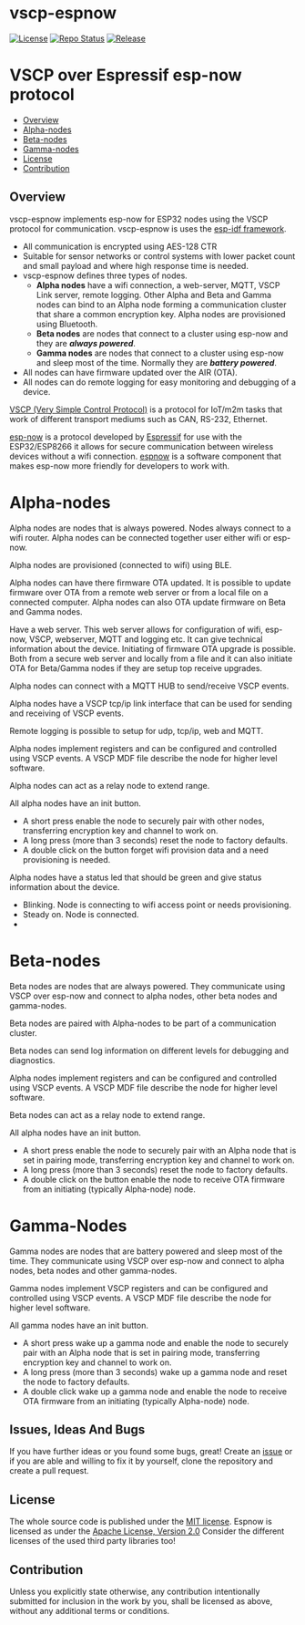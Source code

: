 # vscp-espnow

[![License](https://img.shields.io/badge/license-MIT-blue.svg)](http://choosealicense.com/licenses/mit/)
[![Repo Status](https://www.repostatus.org/badges/latest/wip.svg)](https://www.repostatus.org/#wip)
[![Release](https://img.shields.io/github/release/grodansparadis/vscp-espnow.svg)](https://github.com/grodansparadis/vscp-espnow/releases)


# VSCP over Espressif esp-now protocol

- [Overview](#Overview)
- [Alpha-nodes](#Alpha-nodes)
- [Beta-nodes](#Beta-nodes)
- [Gamma-nodes](#Gamma-Nodes)
- [License](#license)
- [Contribution](#contribution)

## Overview

vscp-espnow implements esp-now for ESP32 nodes using the VSCP protocol for communication. vscp-espnow is uses the [esp-idf framework](https://docs.espressif.com/projects/esp-idf/en/latest/esp32/get-started/index.html).

- All communication is encrypted using AES-128 CTR
- Suitable for sensor networks or control systems with lower packet count and small payload and where high response time is needed.
- vscp-espnow defines three types of nodes.
   - **Alpha nodes** have a wifi connection, a web-server, MQTT, VSCP Link server, remote logging. Other Alpha and  Beta and Gamma nodes can bind to an Alpha node forming a communication cluster that share a common encryption key. Alpha nodes are provisioned using Bluetooth.
   - **Beta nodes** are nodes that connect to a cluster using esp-now and they are *__always powered__*.
   - **Gamma nodes** are nodes that connect to a cluster using esp-now and sleep most of the time. Normally they are *__battery powered__*.
- All nodes can have firmware updated over the AIR (OTA).
- All nodes can do remote logging for easy monitoring and debugging of a device.

[VSCP (Very Simple Control Protocol)](https://www.vscp.org) is a protocol for IoT/m2m tasks that work of different transport mediums such as CAN, RS-232, Ethernet. 

[esp-now](https://www.espressif.com/en/solutions/low-power-solutions/esp-now?ct=t(EMAIL_CAMPAIGN_4_12_2023_2_38)&mc_cid=1dec54c698&mc_eid=1bb5ed46d4) is a protocol developed by [Espressif](https://www.espressif.com/en) for use with the ESP32/ESP8266 it allows for secure communication between wireless devices without a wifi connection. [espnow](https://github.com/espressif/esp-now) is a software component that makes esp-now more friendly for developers to work with.

# Alpha-nodes
Alpha nodes are nodes that is always powered. Nodes always connect to a wifi router. Alpha nodes can be connected together user either wifi or esp-now. 

Alpha nodes are provisioned (connected to wifi) using BLE.

Alpha nodes can have there firmware OTA updated. It is possible to update firmware over OTA from a remote web server or from a local file on a connected computer. Alpha nodes can also OTA update firmware on Beta and Gamma nodes. 

Have a web server. This web server allows for configuration of wifi, esp-now, VSCP, webserver, MQTT and logging etc. It can give technical information about the device. Initiating of firmware OTA upgrade is possible. Both from a secure web server and locally from a file and it can also initiate OTA for Beta/Gamma nodes if they are setup top receive upgrades.

Alpha nodes can connect with a MQTT HUB to send/receive VSCP events. 

Alpha nodes have a VSCP tcp/ip link interface that can be used for sending and receiving of VSCP events.

Remote logging is possible to setup for udp, tcp/ip, web and MQTT.

Alpha nodes implement registers and can be configured and controlled using VSCP events. A VSCP MDF file describe the node for higher level software.

Alpha nodes can act as a relay node to extend range.

All alpha nodes have an init button. 

- A short press enable the node to securely pair with other nodes, transferring encryption key and channel to work on.
- A long press (more than 3 seconds) reset the node to factory defaults.  
- A double click on the button forget wifi provision data and a need provisioning is needed.

Alpha nodes have a status led that should be green and give status information about the device.

- Blinking. Node is connecting to wifi access point or needs provisioning.
- Steady on. Node is connected.
- 

# Beta-nodes
Beta nodes are nodes that are always powered. They communicate using VSCP over esp-now and connect to alpha nodes, other beta nodes and gamma-nodes.

Beta nodes are paired with Alpha-nodes to be part of a communication cluster.

Beta nodes can send log information on different levels for debugging and diagnostics.

Alpha nodes implement registers and can be configured and controlled using VSCP events. A VSCP MDF file describe the node for higher level software.

Beta nodes can act as a relay node to extend range.

All alpha nodes have an init button. 

- A short press enable the node to securely pair with an Alpha node that is set in pairing mode, transferring encryption key and channel to work on.
- A long press (more than 3 seconds) reset the node to factory defaults.  
- A double click on the button enable the node to receive OTA firmware from an initiating (typically Alpha-node) node.

# Gamma-Nodes

Gamma nodes are nodes that are battery powered and sleep most of the time. They communicate using VSCP over esp-now and connect to alpha nodes, beta nodes and other gamma-nodes. 

Gamma nodes implement VSCP registers and can be configured and controlled using VSCP events. A VSCP MDF file describe the node for higher level software.

All gamma nodes have an init button. 

- A short press wake up a gamma node and enable the node to securely pair with an Alpha node that is set in pairing mode, transferring encryption key and channel to work on.
- A long press (more than 3 seconds) wake up a gamma node and reset the node to factory defaults.  
- A double click wake up a gamma node and enable the node to receive OTA firmware from an initiating (typically Alpha-node) node.

## Issues, Ideas And Bugs
If you have further ideas or you found some bugs, great! Create an [issue](https://github.com/grodansparadis/vscp-espnow/issues) or if you are able and willing to fix it by yourself, clone the repository and create a pull request.

## License
The whole source code is published under the [MIT license](http://choosealicense.com/licenses/mit/). Espnow is licensed as under the  [Apache License, Version 2.0](http://www.apache.org/licenses/LICENSE-2.0)
Consider the different licenses of the used third party libraries too!

## Contribution
Unless you explicitly state otherwise, any contribution intentionally submitted for inclusion in the work by you, shall be licensed as above, without any
additional terms or conditions.

